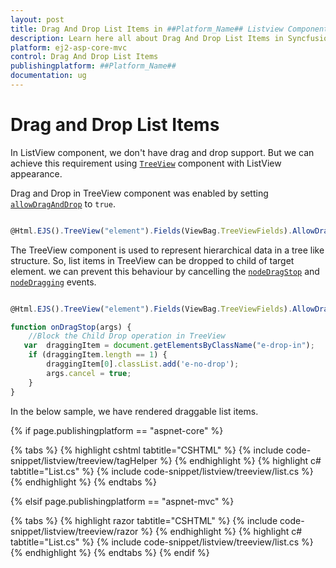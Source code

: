 ```yaml
---
layout: post
title: Drag And Drop List Items in ##Platform_Name## Listview Component
description: Learn here all about Drag And Drop List Items in Syncfusion ##Platform_Name## Listview component of Syncfusion Essential JS 2 and more.
platform: ej2-asp-core-mvc
control: Drag And Drop List Items
publishingplatform: ##Platform_Name##
documentation: ug
---
```


# Drag and Drop List Items

In ListView component, we don't have drag and drop support. But we can achieve this requirement using [`TreeView`](https://ej2.syncfusion.com/aspnetcore/documentation/treeview/getting-started/) component with ListView appearance.

Drag and Drop in TreeView component was enabled by setting [`allowDragAndDrop`](https://ej2.syncfusion.com/documentation/api/treeview#allowdraganddrop) to `true`.

```typescript

@Html.EJS().TreeView("element").Fields(ViewBag.TreeViewFields).AllowDragAndDrop(true).Render()

```

The TreeView component is used to represent hierarchical data in a tree like structure. So, list items in TreeView can be dropped to child of target element. we can prevent this behaviour by cancelling the [`nodeDragStop`](https://ej2.syncfusion.com/documentation/api/treeview#nodedragstop) and [`nodeDragging`](https://ej2.syncfusion.com/documentation/api/treeview#nodedragging) events.

```typescript

@Html.EJS().TreeView("element").Fields(ViewBag.TreeViewFields).AllowDragAndDrop(true).NodeDragging("onDragStop").NodeDragStop("onDragStop").Render()

function onDragStop(args) {
    //Block the Child Drop operation in TreeView
   var  draggingItem = document.getElementsByClassName("e-drop-in");
    if (draggingItem.length == 1) {
        draggingItem[0].classList.add('e-no-drop');
        args.cancel = true;
    }
}

```

In the below sample, we have rendered draggable list items.

{% if page.publishingplatform == "aspnet-core" %}

{% tabs %}
{% highlight cshtml tabtitle="CSHTML" %}
{% include code-snippet/listview/treeview/tagHelper %}
{% endhighlight %}
{% highlight c# tabtitle="List.cs" %}
{% include code-snippet/listview/treeview/list.cs %}
{% endhighlight %}
{% endtabs %}

{% elsif page.publishingplatform == "aspnet-mvc" %}

{% tabs %}
{% highlight razor tabtitle="CSHTML" %}
{% include code-snippet/listview/treeview/razor %}
{% endhighlight %}
{% highlight c# tabtitle="List.cs" %}
{% include code-snippet/listview/treeview/list.cs %}
{% endhighlight %}
{% endtabs %}
{% endif %}


